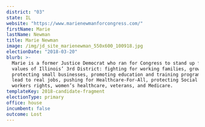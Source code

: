 ```yaml
---
district: "03"
state: IL
website: "https://www.marienewmanforcongress.com/"
firstName: Marie
lastName: Newman
title: Marie Newman
image: /img/jd_site_marienewman_550x600_100918.jpg
electionDate: "2018-03-20"
blurb: >-
  Marie is a former Justice Democrat who ran for Congress to stand up for the
  values of Illinois’ 3rd District: fighting for working families, growing and
  protecting small businesses, promoting education and training programs that
  lead to real jobs, pushing for Healthcare-For-All, protecting Social Security,
  workers rights, women’s healthcare, veterans, and Medicare.
templateKey: 2018-candidate-fragment
electionType: primary
office: house
incumbent: false
outcome: Lost
---
```

